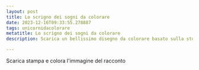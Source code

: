 ```yaml
---
layout: post
title: Lo scrigno dei sogni da colorare
date: 2023-12-16T09:33:55.278887
tags: unicornidacolorare
metatitle: Lo scrigno dei sogni da colorare
description: Scarica un bellissimo disegno da colorare basato sulla storia Lo scrigno dei sogni

---
```

Scarica stampa e colora l'immagine del racconto
        